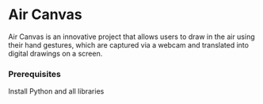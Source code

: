 # Air Canvas
Air Canvas is an innovative project that allows users to draw in the air using their hand gestures, which are captured via a webcam and translated into digital drawings on a screen.

### Prerequisites
Install Python and all libraries
